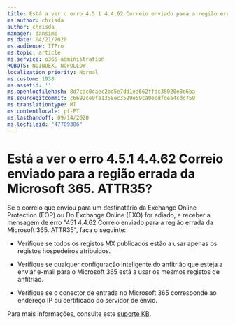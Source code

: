 ```yaml
---
title: Está a ver o erro 4.5.1 4.4.62 Correio enviado para a região errada da Microsoft 365. ATTR35?
ms.author: chrisda
author: chrisda
manager: dansimp
ms.date: 04/21/2020
ms.audience: ITPro
ms.topic: article
ms.service: o365-administration
ROBOTS: NOINDEX, NOFOLLOW
localization_priority: Normal
ms.custom: 1938
ms.assetid: ''
ms.openlocfilehash: 8d7cdc0caec2bd5e7dd1ea662ffdc38020e8e6ba
ms.sourcegitcommit: c6692ce0fa1358ec3529e59ca0ecdfdea4cdc759
ms.translationtype: MT
ms.contentlocale: pt-PT
ms.lasthandoff: 09/14/2020
ms.locfileid: "47709306"
---
```

# <a name="are-you-seeing-error-451-4462-mail-sent-to-the-wrong-microsoft-365-region-attr35"></a>Está a ver o erro 4.5.1 4.4.62 Correio enviado para a região errada da Microsoft 365. ATTR35?

Se o correio que enviou para um destinatário da Exchange Online Protection (EOP) ou Do Exchange Online (EXO) for adiado, e receber a mensagem de erro "451 4.4.62 Correio enviado para a região errada da Microsoft 365. ATTR35", faça o seguinte:

- Verifique se todos os registos MX publicados estão a usar apenas os registos hospedeiros atribuídos.

- Verifique se qualquer configuração inteligente do anfitrião que esteja a enviar e-mail para o Microsoft 365 está a usar os mesmos registos de anfitrião.

- Verifique se o conector de entrada no Microsoft 365 corresponde ao endereço IP ou certificado do servidor de envio.

Para mais informações, consulte este [suporte KB](https://support.microsoft.com/help/4057301/attr35-response-code-when-mail-is-sent-to-eop-exo).
